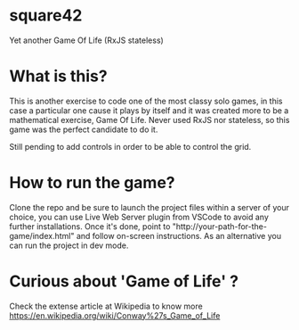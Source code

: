 # square42

Yet another Game Of Life (RxJS stateless)

# What is this?

This is another exercise to code one of the most classy solo games, in this case a particular one cause it plays by itself and it was created more to be a mathematical exercise, Game Of Life. Never used RxJS nor stateless, so this game was the perfect candidate to do it.

Still pending to add controls in order to be able to control the grid.

# How to run the game?

Clone the repo and be sure to launch the project files within a server of your choice, you can use Live Web Server plugin from VSCode to avoid any further installations. Once it's done, point to "http://your-path-for-the-game/index.html" and follow on-screen instructions. As an alternative you can run the project in dev mode.

# Curious about 'Game of Life' ?
Check the extense article at Wikipedia to know more https://en.wikipedia.org/wiki/Conway%27s_Game_of_Life